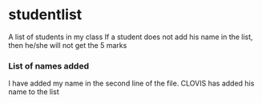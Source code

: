 # studentlist
A list of students in my class
If a student does not add his name in the list, then he/she will not get the 5 marks

### List of names added

I have added my name in the second line of the file.
CLOVIS has added his name to the list
